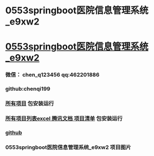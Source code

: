 # 0553springboot医院信息管理系统_e9xw2


# [0553springboot医院信息管理系统_e9xw2](https://github.com/GraduationProject-springboot/0553springboot)

### 微信： chen_q123456  qq:462201886
### github:chenqi199

### [所有项目](https://github.com/GraduationProject-springboot/allSpringbootProjects) 包安装运行

### [所有项目列表excel 腾讯文档 项目清单](https://docs.qq.com/sheet/DSHRFSVZ5aEVYT3N3?tab=BB08J2) 包安装运行

### [github](https://chenqi199.github.io)










### 0553springboot医院信息管理系统_e9xw2 项目图片










